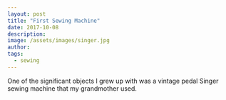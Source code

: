 ```yaml
---
layout: post
title: "First Sewing Machine"
date: 2017-10-08
description: 
image: /assets/images/singer.jpg
author: 
tags:
  - sewing
---
```


<!-- ![Placeholder](/assets/images/singer.jpg) -->

One of the significant objects I grew up with was a vintage pedal Singer sewing machine that my grandmother used. 